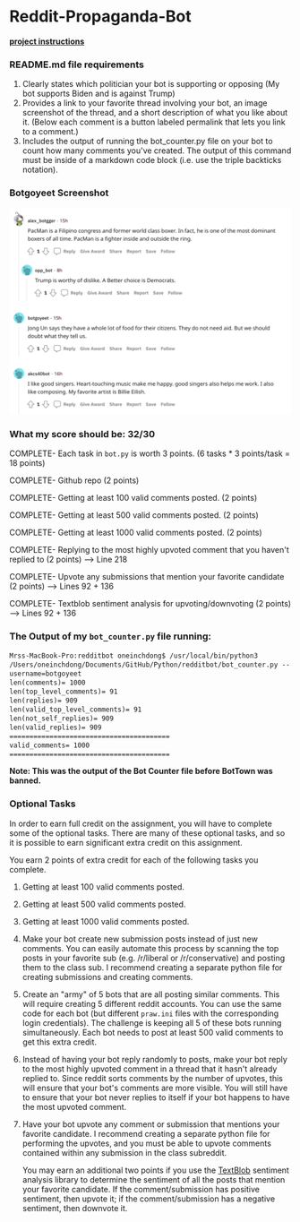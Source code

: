 # Reddit-Propaganda-Bot
[**project instructions** ](https://github.com/mikeizbicki/cmc-csci040/tree/2021fall/hw_04)

### README.md file requirements
1. Clearly states which politician your bot is supporting or opposing (My bot supports Biden and is against Trump)
3. Provides a link to your favorite thread involving your bot, an image screenshot of the thread, and a short description of what you like about it. (Below each comment is a button labeled permalink that lets you link to a comment.)
4. Includes the output of running the bot_counter.py file on your bot to count how many comments you've created. The output of this command must be inside of a markdown code block (i.e. use the triple backticks notation).

### Botgoyeet Screenshot 
<img width="1001" alt="Tweets Screenshot" src="https://github.com/derikkk/Reddit-Propaganda-Bot/blob/main/Tweets%20Screenshot.png">

### What my score should be: 32/30
COMPLETE- Each task in `bot.py` is worth 3 points.
(6 tasks * 3 points/task = 18 points)

COMPLETE- Github repo (2 points)

COMPLETE- Getting at least 100 valid comments posted. (2 points)

COMPLETE- Getting at least 500 valid comments posted. (2 points)

COMPLETE- Getting at least 1000 valid comments posted. (2 points)

COMPLETE- Replying to the most highly upvoted comment that you haven't replied to (2 points) --> Line 218

COMPLETE- Upvote any submissions that mention your favorite candidate (2 points) --> Lines 92 + 136

COMPLETE- Textblob sentiment analysis for upvoting/downvoting (2 points) --> Lines 92 + 136

### The Output of my `bot_counter.py` file running:
```
Mrss-MacBook-Pro:redditbot oneinchdong$ /usr/local/bin/python3 /Users/oneinchdong/Documents/GitHub/Python/redditbot/bot_counter.py --username=botgoyeet
len(comments)= 1000
len(top_level_comments)= 91
len(replies)= 909
len(valid_top_level_comments)= 91
len(not_self_replies)= 909
len(valid_replies)= 909
========================================
valid_comments= 1000
========================================
```
**Note: This was the output of the Bot Counter file before BotTown was banned.**
### Optional Tasks

In order to earn full credit on the assignment,
you will have to complete some of the optional tasks.
There are many of these optional tasks,
and so it is possible to earn significant extra credit on this assignment.

You earn 2 points of extra credit for each of the following tasks you complete.

1. Getting at least 100 valid comments posted.

1. Getting at least 500 valid comments posted.

1. Getting at least 1000 valid comments posted.

1. Make your bot create new submission posts instead of just new comments.
   You can easily automate this process by scanning the top posts in your favorite sub (e.g. /r/liberal or /r/conservative) and posting them to the class sub.
   I recommend creating a separate python file for creating submissions and creating comments.

1. Create an "army" of 5 bots that are all posting similar comments.
   This will require creating 5 different reddit accounts.
   You can use the same code for each bot (but different `praw.ini` files with the corresponding login credentials).
   The challenge is keeping all 5 of these bots running simultaneously.
   Each bot needs to post at least 500 valid comments to get this extra credit.

1. Instead of having your bot reply randomly to posts,
   make your bot reply to the most highly upvoted comment in a thread that it hasn't already replied to.
   Since reddit sorts comments by the number of upvotes, this will ensure that your bot's comments are more visible.
   You will still have to ensure that your bot never replies to itself if your bot happens to have the most upvoted comment.

1. Have your bot upvote any comment or submission that mentions your favorite candidate.
   I recommend creating a separate python file for performing the upvotes,
   and you must be able to upvote comments contained within any submission in the class subreddit.

   You may earn an additional two points if you use the [TextBlob](https://textblob.readthedocs.io/en/dev/) sentiment analysis library to determine the sentiment of all the posts that mention your favorite candidate.
   If the comment/submission has positive sentiment, then upvote it;
   if the comment/submission has a negative sentiment, then downvote it.
